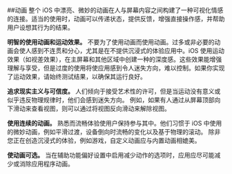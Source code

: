 ##动画
整个 iOS 中漂亮、微妙的动画在人与屏幕内容之间构建了一种可视化情感的连接。适当的使用时，动画可以传递状态，提供反馈，增强直接操作感，并帮助用户设想其行为的结果。

**明智的使用动画和运动效果。** 不要为了使用动画而使用动画。过多或非必要的动画会使人感到不连贯和分心，尤其是在不提供沉浸式的体验应用中。iOS 使用运动效果（如视差效果），在主屏幕和其他区域中创建一种的深度感。这些效果能增强理解与享受，但是过度的使用将使应用感到令人迷失方向，难以控制。如果你实现了运动效果，请始终测试结果，以确保其运行良好。

**追求现实主义与可信度。** 人们倾向于接受艺术性的许可，但是当运动没有意义或似乎违反物理规律时，他们会感到迷失方向。 例如，如果有人通过从屏幕顶部向下滑动来查看视图，则可以通过将视图反向滑动来解除视图。

**使用连续的动画。** 熟悉而流畅体验使用户保持参与其中。他们习惯于 iOS 中使用的微妙动画，例如平滑过渡，设备倒向时流畅的变化以及基于物理的滚动。 除非您正在创造沉浸式的体验，例如游戏，自定义动画应与内置动画相媲美。

**使动画可选。** 当在辅助功能偏好设置中启用减少动作的选项时，应用应尽可能减少或消除应用程序动画。